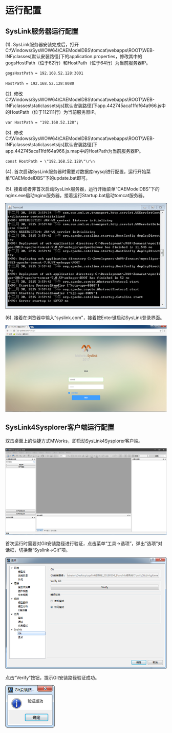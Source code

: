 # 运行配置

## SysLink服务器运行配置

\(1\). SysLink服务器安装完成后，打开C:\Windows\SysWOW64\CAEModelDBS\tomcat\webapps\ROOT\WEB-INF\classes\[默认安装路径\]下的application.properties，修改其中的gogsHostPath（位于62行）和HostPath（位于64行）为当前服务器IP。

```text
gogsHostPath = 192.168.52.128:3001

HostPath = 192.168.52.128:8080
```

\(2\). 修改C:\Windows\SysWOW64\CAEModelDBS\tomcat\webapps\ROOT\WEB-INF\classes\static\assets\js\[默认安装路径\]下app.442745aca11fdf64a966.js中的HostPath（位于112111行）为当前服务器IP。

```text
var HostPath = "192.168.52.128";
```

\(3\). 修改C:\Windows\SysWOW64\CAEModelDBS\tomcat\webapps\ROOT\WEB-INF\classes\static\assets\js\[默认安装路径\]下app.442745aca11fdf64a966.js.map中的HostPath为当前服务器IP。

```text
const HostPath = \"192.168.52.128\"\r\n
```

\(4\). 首次启动SysLink服务器时需要对数据库mysql进行配置，运行开始菜单“CAEModelDBS”下的update.bat即可。

\(5\). 接着或者非首次启动SysLink服务器，运行开始菜单“CAEModelDBS”下的nginx.exe启动nginx服务器，接着运行Startup.bat启动tomcat服务器。

![&#x542F;&#x52A8;tomcat](../.gitbook/assets/qi-dong-tomcat.png)

\(6\). 接着在浏览器中输入“syslink.com”，接着按Enter键启动SysLink登录界面。

![&#x542F;&#x52A8;SysLink&#x767B;&#x5F55;&#x754C;&#x9762;](../.gitbook/assets/qi-dong-syslink.png)

## SysLink4Sysplorer客户端运行配置

双击桌面上的快捷方式MWorks，即启动SysLink4Sysplorer客户端。

![&#x542F;&#x52A8;&#x5BA2;&#x6237;&#x7AEF;](../.gitbook/assets/qi-dong-mworks.png)

首次运行时需要对Git安装路径进行验证，点击菜单“工具→选项”，弹出“选项”对话框，切换至“Syslink→Git”项。

![git&#x5B89;&#x88C5;&#x8DEF;&#x5F84;&#x9A8C;&#x8BC1;](../.gitbook/assets/git-an-zhuang-lu-jing-yan-zheng.png)

点击“Verify”按钮，提示Git安装路径验证成功。

![git&#x5B89;&#x88C5;&#x8DEF;&#x5F84;&#x9A8C;&#x8BC1;&#x6210;&#x529F;](../.gitbook/assets/git-yan-zheng-cheng-gong.png)

